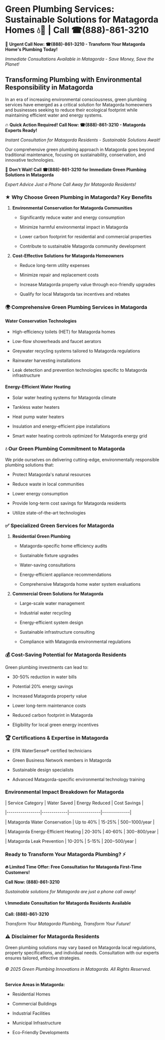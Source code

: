# Green Plumbing Services: Sustainable Solutions for Matagorda Homes 💧🌿 | Call ☎(888)-861-3210

🚨 **Urgent Call Now: ☎(888)-861-3210 - Transform Your Matagorda Home's Plumbing Today!**
*Immediate Consultations Available in Matagorda - Save Money, Save the Planet!*

## Transforming Plumbing with Environmental Responsibility in Matagorda

In an era of increasing environmental consciousness, green plumbing services have emerged as a critical solution for Matagorda homeowners and businesses seeking to reduce their ecological footprint while maintaining efficient water and energy systems. 

🔥 **Quick Action Required! Call Now: ☎(888)-861-3210 - Matagorda Experts Ready!**
*Instant Consultation for Matagorda Residents - Sustainable Solutions Await!*

Our comprehensive green plumbing approach in Matagorda goes beyond traditional maintenance, focusing on sustainability, conservation, and innovative technologies.

🚨 **Don't Wait! Call ☎(888)-861-3210 for Immediate Green Plumbing Solutions in Matagorda**
*Expert Advice Just a Phone Call Away for Matagorda Residents!*

### ★ Why Choose Green Plumbing in Matagorda? Key Benefits

1. **Environmental Conservation for Matagorda Communities** 
   - Significantly reduce water and energy consumption
   - Minimize harmful environmental impact in Matagorda
   - Lower carbon footprint for residential and commercial properties
   - Contribute to sustainable Matagorda community development

2. **Cost-Effective Solutions for Matagorda Homeowners** 
   - Reduce long-term utility expenses
   - Minimize repair and replacement costs
   - Increase Matagorda property value through eco-friendly upgrades
   - Qualify for local Matagorda tax incentives and rebates

### 🌍 Comprehensive Green Plumbing Services in Matagorda

#### Water Conservation Technologies
- High-efficiency toilets (HET) for Matagorda homes
- Low-flow showerheads and faucet aerators
- Greywater recycling systems tailored to Matagorda regulations
- Rainwater harvesting installations
- Leak detection and prevention technologies specific to Matagorda infrastructure

#### Energy-Efficient Water Heating
- Solar water heating systems for Matagorda climate
- Tankless water heaters
- Heat pump water heaters
- Insulation and energy-efficient pipe installations
- Smart water heating controls optimized for Matagorda energy grid

### 💧 Our Green Plumbing Commitment to Matagorda

We pride ourselves on delivering cutting-edge, environmentally responsible plumbing solutions that:
- Protect Matagorda's natural resources
- Reduce waste in local communities
- Lower energy consumption
- Provide long-term cost savings for Matagorda residents
- Utilize state-of-the-art technologies

### ✅ Specialized Green Services for Matagorda

1. **Residential Green Plumbing**
   - Matagorda-specific home efficiency audits
   - Sustainable fixture upgrades
   - Water-saving consultations
   - Energy-efficient appliance recommendations
   - Comprehensive Matagorda home water system evaluations

2. **Commercial Green Solutions for Matagorda**
   - Large-scale water management
   - Industrial water recycling
   - Energy-efficient system design
   - Sustainable infrastructure consulting
   - Compliance with Matagorda environmental regulations

### 💰 Cost-Saving Potential for Matagorda Residents

Green plumbing investments can lead to:
- 30-50% reduction in water bills
- Potential 20% energy savings
- Increased Matagorda property value
- Lower long-term maintenance costs
- Reduced carbon footprint in Matagorda
- Eligibility for local green energy incentives

### 🏆 Certifications & Expertise in Matagorda

- EPA WaterSense® certified technicians
- Green Business Network members in Matagorda
- Sustainable design specialists
- Advanced Matagorda-specific environmental technology training

### Environmental Impact Breakdown for Matagorda

| Service Category | Water Saved | Energy Reduced | Cost Savings |
|-----------------|-------------|----------------|--------------|
| Matagorda Water Conservation | Up to 40% | 15-25% | $500-$1000/year |
| Matagorda Energy-Efficient Heating | 20-30% | 40-60% | $300-$800/year |
| Matagorda Leak Prevention | 10-20% | 5-15% | $200-$500/year |

### Ready to Transform Your Matagorda Plumbing? ⚡

**🔥 Limited Time Offer: Free Consultation for Matagorda First-Time Customers!**

**Call Now: (888)-861-3210**
*Sustainable solutions for Matagorda are just a phone call away!*

#### 📞 Immediate Consultation for Matagorda Residents Available

**Call: (888)-861-3210**
*Transform Your Matagorda Plumbing, Transform Your Future!*

### ⚠️ Disclaimer for Matagorda Residents

Green plumbing solutions may vary based on Matagorda local regulations, property specifications, and individual needs. Consultation with our experts ensures tailored, effective strategies.

###### © 2025 Green Plumbing Innovations in Matagorda. All Rights Reserved.

**Service Areas in Matagorda:** 
- Residential Homes
- Commercial Buildings
- Industrial Facilities
- Municipal Infrastructure
- Eco-Friendly Developments